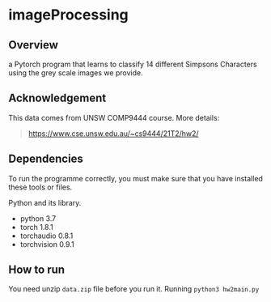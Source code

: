 # imageProcessing

## Overview
a Pytorch program that learns to classify 14 different Simpsons Characters using the grey scale images we provide.

## Acknowledgement
This data comes from UNSW COMP9444 course. More details:
> https://www.cse.unsw.edu.au/~cs9444/21T2/hw2/

## Dependencies
To run the programme correctly, you must make sure that you have installed these tools or files.

Python and its library.
- python 3.7
- torch 1.8.1
- torchaudio 0.8.1
- torchvision 0.9.1

## How to run
You need unzip `data.zip` file before you run it. 
Running `python3 hw2main.py`
